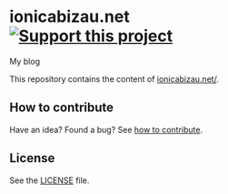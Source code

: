 # ionicabizau.net [![Support this project][donate-now]][paypal-donations]

My blog

This repository contains the content of [ionicabizau.net/](http://ionicabizau.net/).

## How to contribute
Have an idea? Found a bug? See [how to contribute][contributing].

## License

See the [LICENSE](/LICENSE) file.

[paypal-donations]: https://www.paypal.com/cgi-bin/webscr?cmd=_s-xclick&hosted_button_id=RVXDDLKKLQRJW
[donate-now]: http://i.imgur.com/6cMbHOC.png

[license]: http://showalicense.com/?fullname=Ionic%C4%83%20Biz%C4%83u%20%3Cbizauionica%40gmail.com%3E%20(http%3A%2F%2Fionicabizau.net)&year=2014#license-mit
[website]: http://ionicabizau.net
[contributing]: /CONTRIBUTING.md
[docs]: /DOCUMENTATION.md
